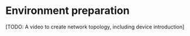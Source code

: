 # Environment preparation

[TODO: A video to create network topology, including device introduction]

